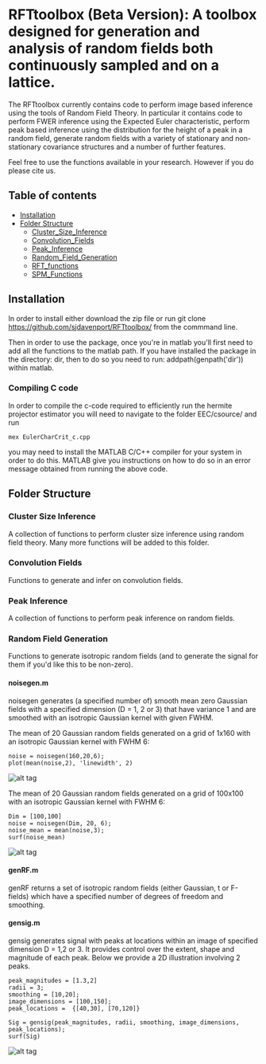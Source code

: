# RFTtoolbox (Beta Version): A toolbox designed for generation and analysis of random fields both continuously sampled and on a lattice.
The RFTtoolbox currently contains code to perform image based inference using the tools of Random Field Theory. In particular it contains code to 
perform FWER inference using the Expected Euler characteristic, perform peak based inference using the distribution for the height of a peak in a random field,
generate random fields with a variety of stationary and non-stationary covariance structures and a number of further features.

Feel free to use the functions available in your research. However if you do please cite us.

## Table of contents
* [Installation](#setup)
* [Folder Structure](#folderstruct)
    * [Cluster_Size_Inference](#CLInf)
    * [Convolution_Fields](#Convfields)
    * [Peak_Inference](#PI)
    * [Random_Field_Generation](#RFfunctions)
    * [RFT_functions](#siggen)
    * [SPM_Functions](#power)

## Installation <a name="setup"></a>
In order to install either download the zip file or run
git clone https://github.com/sjdavenport/RFTtoolbox/ from the commmand line.

Then in order to use the package, once you're in matlab you'll first need to add all the functions to the matlab path. 
If you have installed the package in the directory: dir, then to do so you need to run: addpath(genpath('dir')) within matlab.


### Compiling C code
In order to compile the c-code required to efficiently run the hermite projector estimator
you will need to navigate to the folder EEC/csource/ and run
```
mex EulerCharCrit_c.cpp
```
you may need to install the MATLAB C/C++ compiler for your system in order to do this.
MATLAB give you instructions on how to do so in an error message obtained from 
running the above code.

## Folder Structure <a name="folderstruct"></a>

### Cluster Size Inference <a name="CLInf"></a>

A collection of functions to perform cluster size inference using random 
field theory. Many more functions will be added to this folder.

### Convolution Fields <a name="Convfields"></a>

Functions to generate and infer on convolution fields. 

### Peak Inference <a name="PI"></a>

A collection of functions to perform peak inference on random fields. 

### Random Field Generation <a name="RFfunctions"></a>

Functions to generate isotropic random fields (and to generate the signal 
for them if you'd like this to be non-zero).

#### noisegen.m
noisegen generates (a specified number of) smooth mean zero Gaussian fields 
with a specified dimension (D = 1, 2 or 3) that have variance 1 and are 
smoothed with an isotropic Gaussian kernel with given FWHM.

The mean of 20 Gaussian random fields generated on a grid of 1x160 with 
an isotropic Gaussian kernel with FWHM 6:
```
noise = noisegen(160,20,6);
plot(mean(noise,2), 'linewidth', 2)
```
![alt tag](Figures/readme_1Dreal.png)


The mean of 20 Gaussian random fields generated on a grid of 100x100 with 
an isotropic Gaussian kernel with FWHM 6:
```
Dim = [100,100]
noise = noisegen(Dim, 20, 6);
noise_mean = mean(noise,3);
surf(noise_mean)
```
![alt tag](Figures/readme_2Dreal.png)

#### genRF.m
genRF returns a set of isotropic random fields (either Gaussian, t or 
F-fields) which have a specified number of degrees of freedom and smoothing.


#### gensig.m
gensig generates signal with peaks at locations within an image of specified 
dimension D = 1,2 or 3. It provides control over the extent, shape and magnitude of each peak.
Below we provide a 2D illustration involving 2 peaks.

```
peak_magnitudes = [1.3,2]
radii = 3;
smoothing = [10,20];
image_dimensions = [100,150];
peak_locations =  {[40,30], [70,120]}

Sig = gensig(peak_magnitudes, radii, smoothing, image_dimensions, peak_locations);
surf(Sig)
```

![alt tag](Figures/readme_signal.png)
